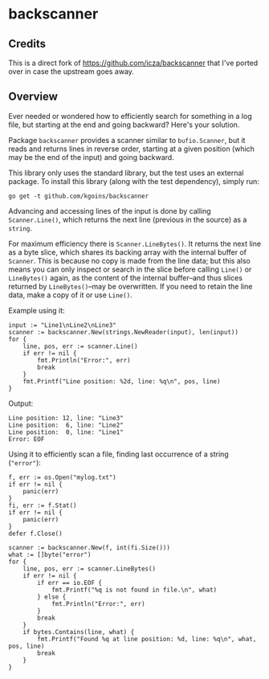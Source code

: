 # backscanner

## Credits
This is a direct fork of https://github.com/icza/backscanner that I've ported over
in case the upstream goes away. 

## Overview
Ever needed or wondered how to efficiently search for something in a log file,
but starting at the end and going backward? Here's your solution.

Package `backscanner` provides a scanner similar to `bufio.Scanner`, but it reads
and returns lines in reverse order, starting at a given position (which may be
the end of the input) and going backward.

This library only uses the standard library, but the test uses an external package.
To install this library (along with the test dependency), simply run:

    go get -t github.com/kgoins/backscanner

Advancing and accessing lines of the input is done by calling `Scanner.Line()`,
which returns the next line (previous in the source) as a `string`.

For maximum efficiency there is `Scanner.LineBytes()`. It returns the next line
as a byte slice, which shares its backing array with the internal buffer of
`Scanner`. This is because no copy is made from the line data; but this also
means you can only inspect or search in the slice before calling `Line()` or
`LineBytes()` again, as the content of the internal buffer–and thus slices
returned by `LineBytes()`–may be overwritten. If you need to retain the line
data, make a copy of it or use `Line()`.


Example using it:

	input := "Line1\nLine2\nLine3"
	scanner := backscanner.New(strings.NewReader(input), len(input))
	for {
		line, pos, err := scanner.Line()
		if err != nil {
			fmt.Println("Error:", err)
			break
		}
		fmt.Printf("Line position: %2d, line: %q\n", pos, line)
	}

Output:

	Line position: 12, line: "Line3"
	Line position:  6, line: "Line2"
	Line position:  0, line: "Line1"
	Error: EOF

Using it to efficiently scan a file, finding last occurrence of a string (`"error"`):

	f, err := os.Open("mylog.txt")
	if err != nil {
		panic(err)
	}
	fi, err := f.Stat()
	if err != nil {
		panic(err)
	}
	defer f.Close()

	scanner := backscanner.New(f, int(fi.Size()))
	what := []byte("error")
	for {
		line, pos, err := scanner.LineBytes()
		if err != nil {
			if err == io.EOF {
				fmt.Printf("%q is not found in file.\n", what)
			} else {
				fmt.Println("Error:", err)
			}
			break
		}
		if bytes.Contains(line, what) {
			fmt.Printf("Found %q at line position: %d, line: %q\n", what, pos, line)
			break
		}
	}
